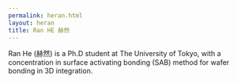 ```yaml
---
permalink: heran.html
layout: heran
title: Ran HE 赫然
---
```

Ran He (赫然) is a Ph.D student at The University of Tokyo, with a concentration in surface activating bonding (SAB) method for wafer bonding in 3D integration.

